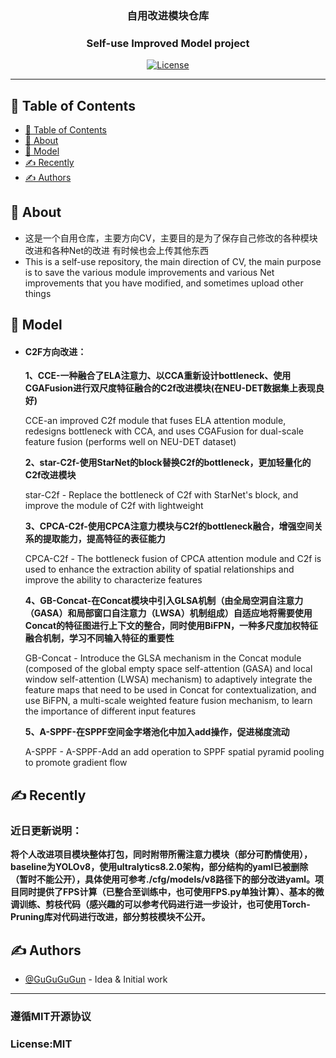 <h3 align="center">自用改进模块仓库</h3>
<h3 align="center">Self-use Improved Model project</h3>

<div align="center">

[![License](https://img.shields.io/badge/license-MIT-blue.svg)](/LICENSE)

</div>

---


## 📝 Table of Contents

- [📝 Table of Contents](#-table-of-contents)
- [🧐 About ](#-about-)
- [🎈 Model ](#-model-)
- [✍️ Recently ](#️-recently-)
- [✍️ Authors ](#️-authors-)

## 🧐 About <a name = "about"></a>

- 这是一个自用仓库，主要方向CV，主要目的是为了保存自己修改的各种模块改进和各种Net的改进
有时候也会上传其他东西
- This is a self-use repository, the main direction of CV, the main purpose is to save the various module improvements and various Net improvements that you have modified, and sometimes upload other things

## 🎈 Model <a name = "model"></a>
- <h4>C2F方向改进：</h4>
  <p><b>1、CCE-一种融合了ELA注意力、以CCA重新设计bottleneck、使用CGAFusion进行双尺度特征融合的C2f改进模块(在NEU-DET数据集上表现良好)</b></p>
  <p >CCE-an improved C2f module that fuses ELA attention module, redesigns bottleneck with CCA, and uses CGAFusion for dual-scale feature fusion (performs well on NEU-DET dataset)</p>
  <p><b>2、star-C2f-使用StarNet的block替换C2f的bottleneck，更加轻量化的C2f改进模块</b></p>
  <p> star-C2f - Replace the bottleneck of C2f with StarNet's block, and improve the module of C2f with lightweight</p>
  <p><b>3、CPCA-C2f-使用CPCA注意力模块与C2f的bottleneck融合，增强空间关系的提取能力，提高特征的表征能力</b></p>
  <p>CPCA-C2f - The bottleneck fusion of CPCA attention module and C2f is used to enhance the extraction ability of spatial relationships and improve the ability to characterize features</p>
  <p><b>4、GB-Concat-在Concat模块中引入GLSA机制（由全局空洞自注意力（GASA）和局部窗口自注意力（LWSA）机制组成）自适应地将需要使用Concat的特征图进行上下文的整合，同时使用BiFPN，一种多尺度加权特征融合机制，学习不同输入特征的重要性</b></p>
  <p>GB-Concat - Introduce the GLSA mechanism in the Concat module (composed of the global empty space self-attention (GASA) and local window self-attention (LWSA) mechanism) to adaptively integrate the feature maps that need to be used in Concat for contextualization, and use BiFPN, a multi-scale weighted feature fusion mechanism, to learn the importance of different input features</p>
  <p><b>5、A-SPPF-在SPPF空间金字塔池化中加入add操作，促进梯度流动</b></p>
  <p>A-SPPF - A-SPPF-Add an add operation to SPPF spatial pyramid pooling to promote gradient flow</p>

## ✍️ Recently <a name = "recently"></a>
<h3>近日更新说明：</h3>
<p><b>将个人改进项目模块整体打包，同时附带所需注意力模块（部分可酌情使用），baseline为YOLOv8，使用ultralytics8.2.0架构，部分结构的yaml已被删除（暂时不能公开），具体使用可参考./cfg/models/v8路径下的部分改进yaml。项目同时提供了FPS计算（已整合至训练中，也可使用FPS.py单独计算）、基本的微调训练、剪枝代码（感兴趣的可以参考代码进行进一步设计，也可使用Torch-Pruning库对代码进行改进，部分剪枝模块不公开。</b></p>

## ✍️ Authors <a name = "authors"></a>
- [@GuGuGuGun](https://github.com/GuGuGuGun) - Idea & Initial work
---
<h3>遵循MIT开源协议</h3>
<h3>License:MIT</h3>
